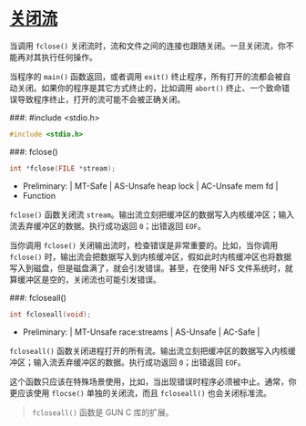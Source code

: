 # [关闭流](https://www.gnu.org/software/libc/manual/html_node/Closing-Streams.html#Closing-Streams)

当调用 `fclose()` 关闭流时，流和文件之间的连接也跟随关闭。一旦关闭流，你不能再对其执行任何操作。

当程序的 `main()` 函数返回，或者调用 `exit()` 终止程序，所有打开的流都会被自动关闭。如果你的程序是其它方式终止的，比如调用 `abort()` 终止、一个致命错误导致程序终止，打开的流可能不会被正确关闭。

###: #include &lt;stdio.h&gt;

```c
#include <stdio.h>
```

###: fclose()

```c
int *fclose(FILE *stream);
```

* Preliminary: | MT-Safe | AS-Unsafe heap lock | AC-Unsafe mem fd |
* Function

`fclose()` 函数关闭流 `stream`。输出流立刻把缓冲区的数据写入内核缓冲区；输入流丢弃缓冲区的数据。执行成功返回 `0`；出错返回 `EOF`。

当你调用 `fclose()` 关闭输出流时，检查错误是非常重要的。比如，当你调用 `fclose()` 时，输出流会把数据写入到内核缓冲区，假如此时内核缓冲区也将数据写入到磁盘，但是磁盘满了，就会引发错误。甚至，在使用 NFS 文件系统时，就算缓冲区是空的，关闭流也可能引发错误。

###: fcloseall()

```c
int fcloseall(void);
```

* Preliminary: | MT-Unsafe race:streams | AS-Unsafe | AC-Safe | 

`fcloseall()` 函数关闭进程打开的所有流。输出流立刻把缓冲区的数据写入内核缓冲区；输入流丢弃缓冲区的数据。执行成功返回 `0`；出错返回 `EOF`。

这个函数只应该在特殊场景使用，比如，当出现错误时程序必须被中止。通常，你更应该使用 `flocse()` 单独的关闭流，而且 `fcloseall()` 也会关闭标准流。

> `fcloseall()` 函数是 GUN C 库的扩展。

